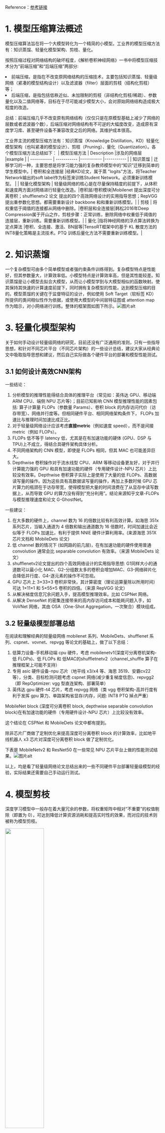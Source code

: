 Reference：<a href="https://developer.huawei.com/consumer/cn/forum/topic/0201114102935045054" title="超链接title">参考链接</a>

# 1. 模型压缩算法概述
模型压缩算法旨在将一个大模型转化为一个精简的小模型。工业界的模型压缩方法有：知识蒸馏、轻量化模型架构、剪枝、量化。

按照压缩过程对网络结构的破坏程度，《解析卷积神经网络》一书中将模型压缩技术分为“前端压缩”和“后端压缩”两部分:

<li>前端压缩，是指在不改变原网络结构的压缩技术，主要包括知识蒸馏、轻量级网络（紧凑的模型结构设计）以及滤波器（filter）层面的剪枝（结构化剪枝）等；</li>
<li>后端压缩，是指包括低秩近似、未加限制的剪枝（非结构化剪枝/稀疏）、参数量化以及二值网络等，目标在于尽可能减少模型大小，会对原始网络结构造成极大程度的改造。</li>

总结：前端压缩几乎不改变原有网络结构（仅仅只是在原模型基础上减少了网络的层数或者滤波器个数），后端压缩对网络结构有不可逆的大幅度改变，造成原有深度学习库、甚至硬件设备不兼容改变之后的网络。其维护成本很高。


工业界主流的模型压缩方法有：知识蒸馏（Knowledge Distillation，KD）轻量化模型架构（也叫紧凑的模型设计）、剪枝（Pruning）、量化（Quantization）。各个模型压缩方法总结如下：
| 模型压缩方法  | Description |涉及的网络层  |example |
| ----------- | ----------- |----------- |----------- |
| 知识蒸馏      | 迁移学习的一种，主要思想是将学习能力强的复杂教师模型中的“知识”迁移到简单的学生模型中。| 卷积和全连接层 |经典KD论文，属于蒸 "logits"方法，将Teacher Network输出的soft label作为标签来训练Student Network。必须重新训练模型。 |
| 轻量化模型架构 | 轻量级网络的核心是在尽量保持精度的前提下，从体积和速度两方面对网络进行轻量化改造。|卷积层/卷积模块|Mobilenet 提出深度可分离卷积；shufflenetv2 论文 提出的四个高效网络设计的实用指导思想；RepVGG 提出重参数化思想。都需要重新设计 backbone 和和重新训练模型。|
| 剪枝 | 将权重低于阈值的连接都从网络中删除。|卷积层和全连接层|韩松2016年Deep Compression属于开山之作，剪枝步骤：正常训练，删除网络中权重低于阈值的连接层，重新训练。需要重新训练模型。|
| 量化 |指将神经网络的浮点算法转换为定点算法 |卷积、全连接、激活、BN层等|TensoRT框架中的基于 KL 散度方法的INT8量化策略是主流技术。PTQ 训练后量化方法不需要重新训练模型。|

# 2. 知识蒸馏
一个复杂模型可由多个简单模型或者强约束条件训练得到。复杂模型特点是性能好，但其参数量大，计算效率低。小模型特点是计算效率高，但是其性能较差。知识蒸馏是让小模型去拟合大模型，从而让小模型学到与大模型相似的函数映射。使其保持其快速的计算速度前提下，同时拥有复杂模型的性能，达到模型压缩的目的。模型蒸馏的关键在于监督特征的设计，例如使用 Soft Target（软标签 KD） 所提供的类间相似性作为依据，或使用大模型的中间层特征图或 attention map 作为暗示，对小网络进行训练。整体的框架图如图下所示。<img src="img/distillation.png" alt="图片alt" title="knowledge distillation">

# 3. 轻量化模型架构
关于如何手动设计轻量级网络的研究，目前还没有广泛通用的准则，只有一些指导思想，和针对不同芯片平台（不同芯片架构）的一些设计总结，建议大家从经典论文中吸取指导思想和建议，然后自己实际做各个硬件平台的部署和模型性能测试。

## 3.1 如何设计高效CNN架构
一些结论：
<ol>
<li> 分析模型的推理性能得结合具体的推理平台（常见如：英伟达 GPU、移动端 ARM CPU、端侧 NPU 芯片等）；目前已知影响 CNN 模型推理性能的因素包括: 算子计算量 FLOPs（参数量 Params）、卷积 block 的内存访问代价（访存带宽）、网络并行度等。但相同硬件平台、相同网络架构条件下， FLOPs 加速比与推理时间加速比成正比。 </li>

<li> 对于轻量级网络设计应该考虑<strong>直接metric</strong>（例如速度 speed），而不是间接 metric（例如 FLOPs）。 </li>
<li> FLOPs 低不等于 latency 低，尤其是在有加速功能的硬体 (GPU、DSP 与 TPU)上不成立，得结合具硬件架构具体分析。 </li>
<li> 不同网络架构的 CNN 模型，即使是 FLOPs 相同，但其 MAC 也可能差异巨大。 </li>
<li> Depthwise 卷积操作对于流水线型 CPU、ARM 等移动设备更友好，对于并行计算能力强的 GPU 和具有加速功能的硬件（专用硬件设计-NPU 芯片）上比较没有效率。Depthwise 卷积算子实际上是使用了大量的低 FLOPs、高数据读写量的操作。因为这些具有高数据读写量的操作，再加上多数时候 GPU 芯片算力的瓶颈在于访存带宽，使得模型把大量的时间浪费在了从显存中读写数据上，从而导致 GPU 的算力没有得到“充分利用”。结论来源知乎文章-FLOPs与模型推理速度和论文 G-GhostNet。 </li>
</ol>

一些建议：
<ol>
<li> 在大多数的硬件上，channel 数为 16 的倍数比较有利高效计算。如海思 351x 系列芯片，当输入通道为 4 倍数和输出通道数为 16 倍数时，时间加速比会近似等于 FLOPs 加速比，有利于提供 NNIE 硬件计算利用率。(来源海思 351X 芯片文档和 MobileDets 论文) </li>
<li> 低 channel 数的情况下 (如网路的前几层)，在有加速功能的硬件使用普通 convolution 通常会比 separable convolution 有效率。（来源 MobileDets 论文） </li>
<li> shufflenetv2论文提出的四个高效网络设计的实用指导思想: G1同样大小的通道数可以最小化 MAC、G2-分组数太多的卷积会增加MAC、G3-网络碎片化会降低并行度、G4-逐元素的操作不可忽视。 </li>
<li> GPU 芯片上 3×33×3 卷积非常快，其计算密度（理论运算量除以所用时间）可达 1×11×1 和 5×55×5 卷积的四倍。（来源 RepVGG 论文） </li>
<li> 从解决梯度信息冗余问题入手，提高模型推理效率。比如 CSPNet 网络。 </li>
<li> 从解决 DenseNet 的密集连接带来的高内存访问成本和能耗问题入手，如 VoVNet 网络，其由 OSA（One-Shot Aggregation，一次聚合）模块组成。 </li>
</ol>

## 3.2 轻量级模型部署总结
在阅读和理解经典的轻量级网络 mobilenet 系列、MobileDets、shufflenet 系列、cspnet、vovnet、repvgg 等论文的基础上，做了以下总结：
<ol>
<li> 低算力设备-手机移动端 cpu 硬件，考虑 mobilenetv1(深度可分离卷机架构-低 FLOPs)、低 FLOPs 和 低MAC的shuffletnetv2（channel_shuffle 算子在推理框架上可能不支持） </li>
<li> 专用 asic 硬件设备-npu 芯片（地平线 x3/x4 等、海思 3519、安霸cv22 等），分类、目标检测问题考虑 cspnet 网络(减少重复梯度信息)、repvgg2（即 RepOptimizer: vgg 型直连架构、部署简单） </li>
<li> 英伟达 gpu 硬件-t4 芯片，考虑 repvgg 网络（类 vgg 卷积架构-高并行度有利于发挥 gpu 算力、单路架构省显存/内存，问题: INT8 PTQ 掉点严重） </li>
</ol>

MobileNet block (深度可分离卷积 block, depthwise separable convolution block)在有加速功能的硬件（专用硬件设计-NPU 芯片）上比较没有效率。

这个结论在 CSPNet 和 MobileDets 论文中都有提到。

除非芯片厂商做了定制优化来提高深度可分离卷积 block 的计算效率，比如地平线机器人 x3 芯片对深度可分离卷积 block 做了定制优化。

下表是 MobileNetv2 和 ResNet50 在一些常见 NPU 芯片平台上做的性能测试结果。<img src="img/performance.png" alt="图片alt">

以上，均是看了轻量级网络论文总结出来的一些不同硬件平台部署轻量级模型的经验，实际结果还需要自己手动运行测试。


# 4. 模型剪枝

深度学习模型中一般存在着大量冗余的参数，将权重矩阵中相对“不重要”的权值剔除（即置为 0），可达到降低计算资源消耗和提高实时性的效果，而对应的技术则被称为模型剪枝。

<img src="img/pruning.png" width="50%">

剪枝算法步骤：
<ol>
<li> 正常训练模型； </li>
<li> 模型剪枝； </li>
<li> 重新训练模型 </li>
</ol>
以上三个步骤反复迭代进行，直到模型精度达到目标，则停止训练。

模型剪枝算法根据粒度的不同，可以粗分为4种粒度：
<ol>
<li><strong>细粒度剪枝(fine-grained)</strong>：对连接或者神经元进行剪枝，它是粒度最小的剪枝。 </li>
<li> <strong>向量剪枝(vector-level)</strong>：它相对于细粒度剪枝粒度更大，属于对卷积核内部(intra-kernel)的剪枝。</li>
<li> <strong>核剪枝(kernel-level)</strong>：去除某个卷积核，它将丢弃对输入通道中对应计算通道的响应。</li>
<li> <strong>滤波器剪枝(Filter-level)</strong>：对整个卷积核组进行剪枝，会造成推理过程中输出特征通道数的改变。</li>
</ol>

# 5. 模型量化
模型量化是指将神经网络的浮点算法转换为定点。量化有一些相似的术语，低精度（Low precision）可能是常见的。
<li> 低精度模型表示模型权重数值格式为 FP16（半精度浮点）或者 INT8（8位的定点整数），但是目前低精度往往就指代 INT8。</li>

<li>常规精度模型则一般表示模型权重数值格式为 FP32（32位浮点，单精度）。 </li>

<li> 混合精度（Mixed precision）则在模型中同时使用 FP32 和 FP16 的权重数值格式。 FP16 减少了一半的内存大小，但有些参数或操作符必须采用 FP32 格式才能保持准确度。</li>

模型量化过程可以分为两部分：将模型从 FP32 转换为 INT8（即量化算术过程），以及使用 INT8 进行推理。

## 5.1 模型量化的方案
在实践中将浮点模型转为量化模型的方法有以下三种方法：
<ol>
<li> data free：不使用校准集，传统的方法直接将浮点参数转化成量化数，使用上非常简单，但是一般会带来很大的精度损失，但是高通最新的论文 DFQ 不使用校准集也得到了很高的精度。 </li>
<li> calibration：基于校准集方案，通过输入少量真实数据进行统计分析。很多芯片厂商都提供这样的功能，如 tensorRT、高通、海思、地平线、寒武纪</li>
<li> finetune：基于训练 finetune 的方案，将量化误差在训练时仿真建模，调整权重使其更适合量化。好处是能带来更大的精度提升，缺点是要修改模型训练代码，开发周期较长。</li>
</ol>
按照量化阶段的不同，量化方法分为以下两种：
<li>Post-training quantization PTQ（训练后量化、离线量化）； </li>
<li>Quantization-aware training QAT（训练时量化，伪量化，在线量化）。
 </li>

## 5.2 量化的分类

目前已知的加快推理速度概率较大的量化方法主要有：

<ol>
<li><strong> 二值化</strong>，其可以用简单的位运算来同时计算大量的数。对比从 nvdia gpu 到 x86 平台，1bit 计算分别有 5 到128倍的理论性能提升。且其只会引入一个额外 </li>
<li> <strong>线性量化(最常见)</strong>，又可细分为非对称，对称和 ristretto 几种。在 nvdia gpu，x86、arm 和 部分 AI 芯片平台上，均支持 8bit 的计算，效率提升从 1 倍到 16 倍不等，其中 tensor core 甚至支持 4bit计算，这也是非常有潜力的方向。线性量化引入的额外量化/反量化计算都是标准的向量操作，因此也可以使用 SIMD 进行加速，带来的额外计算耗时不大。 </li>
<li> <strong>对数量化</strong>，一种比较特殊的量化方法。两个同底的幂指数进行相乘，那么等价于其指数相加，降低了计算强度。同时加法也被转变为索引计算。目前 nvdia gpu，x86、arm 三大平台上没有实现对数量化的加速库，但是目前已知海思 351X 系列芯片上使用了对数量化。
 </li>
</ol>

# 6.压缩方法总结

<ol>
<li> 一般情况下，参数剪枝，特别是非结构化剪枝，能大大压缩模型大小，且不容易丢失分类精度。对于需要稳定的模型分类的应用，非结构化剪枝成为首要选择。 </li>
<li> 如果需要一次性端对端训练得到压缩与加速后模型，可以利用基于紧性滤波设计的深度神经网络压缩与加速方法。 </li>
<li> 影响神经网络推理速度主要有 4 个因素：FLOPs、MAC、计算并行度、硬件平台架构与特性（算力、GPU内存带宽）。 </li>
</ol>
